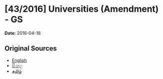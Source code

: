 # [43/2016] Universities (Amendment) - GS

**Date:** 2016-04-18

## Original Sources

- [English](https://documents.gov.lk/view/bills/2016/4/43-2016_E.pdf)
- [සිංහල](https://documents.gov.lk/view/bills/2016/4/43-2016_S.pdf)
- [தமிழ்](https://documents.gov.lk/view/bills/2016/4/43-2016_T.pdf)
